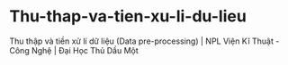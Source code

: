 # Thu-thap-va-tien-xu-li-du-lieu
Thu thập và tiền xử lí dữ liệu (Data pre-processing) | NPL
Viện Kĩ Thuật - Công Nghệ | Đại Học Thủ Dầu Một